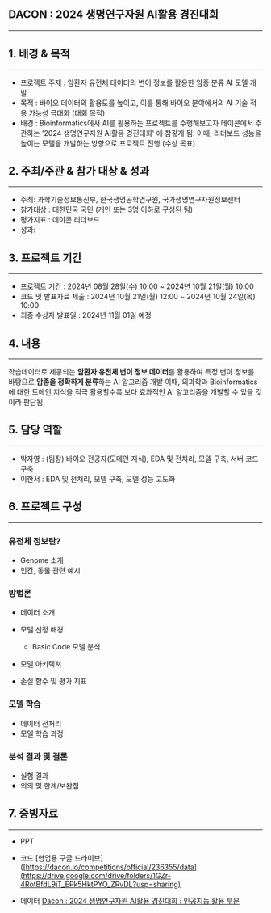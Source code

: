 ## DACON : 2024 생명연구자원 AI활용 경진대회
---

## 1. 배경 & 목적

---

- 프로젝트 주제 : 암환자 유전체 데이터의 변이 정보를 활용한 암종 분류 AI 모델 개발
- 목적 : 바이오 데이터의 활용도를 높이고, 이를 통해 바이오 분야에서의 AI 기술 적용 가능성 극대화 (대회 목적)
- 배경 : Bioinformatics에서 AI를 활용하는 프로젝트를 수행해보고자 데이콘에서 주관하는 '2024 생명연구자원 AI활용 경진대회' 에 참갛게 됨. 이때, 리더보드 성능을 높이는 모델을 개발하는 방향으로 프로젝트 진행 (수상 목표)

## 2. 주최/주관 & 참가 대상 & 성과

---

- 주최: 과학기술정보통신부, 한국생명공학연구원, 국가생명연구자원정보센터
- 참가대상 : 대한민국 국민 (개인 또는 3명 이하로 구성된 팀)
- 평가지표 : 데이콘 리더보드
- 성과: 

## 3. 프로젝트 기간

---

- 프로젝트 기간 : 2024년 08월 28일(수) 10:00 ~ 2024년 10월 21일(월) 10:00
- 코드 및 발표자료 제출 : 2024년 10월 21일(월) 12:00 ~ 2024년 10월 24일(목) 10:00
- 최종 수상자 발표일 : 2024년 11월 01일 예정

## 4. 내용

---

학습데이터로 제공되는 **암환자 유전체 변이 정보 데이터**를 활용하여 특정 변이 정보를 바탕으로 **암종을 정확하게 분류**하는 AI 알고리즘 개발
이때, 의과학과 Bioinformatics에 대한 도메인 지식을 적극 활용할수록 보다 효과적인 AI 알고리즘을 개발할 수 있을 것이라 판단됨

## 5. 담당 역할

---

- 박자영 : (팀장) 바이오 전공자(도메인 지식), EDA 및 전처리, 모델 구축, 서버 코드 구축
- 이한서 : EDA 및 전처리, 모델 구축, 모델 성능 고도화  

## 6. 프로젝트 구성

---
### 유전체 정보란?
- Genome 소개
- 인간, 동물 관련 예시

### 방법론
- 데이터 소개

- 모델 선정 배경
  - Basic Code 모델 분석

- 모델 아키텍쳐

- 손실 함수 및 평가 지표

### 모델 학습
- 데이터 전처리
- 모델 학습 과정

### 분석 결과 및 결론
- 실험 결과
- 의의 및 한계/보완점


## 7. 증빙자료

---

- PPT


- 코드
  [협업용 구글 드라이브]([https://dacon.io/competitions/official/236355/data](https://drive.google.com/drive/folders/1GZr-4RotBfdL9jT_EPk5HktPYO_ZRvDL?usp=sharing) 


- 데이터
  [Dacon : 2024 생명연구자원 AI활용 경진대회 : 인공지능 활용 부문](https://dacon.io/competitions/official/236355/data)
